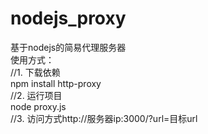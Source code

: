 # nodejs_proxy
基于nodejs的简易代理服务器  
使用方式：  
//1. 下载依赖  
npm install http-proxy  
//2. 运行项目  
node proxy.js  
//3. 访问方式http://服务器ip:3000/?url=目标url  
